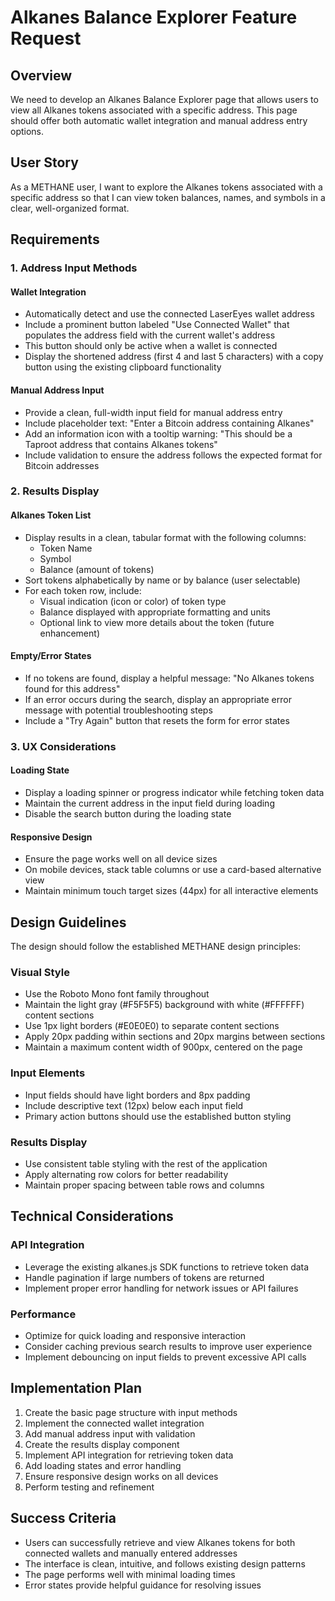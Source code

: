 # Alkanes Balance Explorer Feature Request

## Overview
We need to develop an Alkanes Balance Explorer page that allows users to view all Alkanes tokens associated with a specific address. This page should offer both automatic wallet integration and manual address entry options.

## User Story
As a METHANE user, I want to explore the Alkanes tokens associated with a specific address so that I can view token balances, names, and symbols in a clear, well-organized format.

## Requirements

### 1. Address Input Methods

#### Wallet Integration
- Automatically detect and use the connected LaserEyes wallet address
- Include a prominent button labeled "Use Connected Wallet" that populates the address field with the current wallet's address
- This button should only be active when a wallet is connected
- Display the shortened address (first 4 and last 5 characters) with a copy button using the existing clipboard functionality

#### Manual Address Input
- Provide a clean, full-width input field for manual address entry
- Include placeholder text: "Enter a Bitcoin address containing Alkanes"
- Add an information icon with a tooltip warning: "This should be a Taproot address that contains Alkanes tokens"
- Include validation to ensure the address follows the expected format for Bitcoin addresses

### 2. Results Display

#### Alkanes Token List
- Display results in a clean, tabular format with the following columns:
  - Token Name
  - Symbol
  - Balance (amount of tokens)
- Sort tokens alphabetically by name or by balance (user selectable)
- For each token row, include:
  - Visual indication (icon or color) of token type
  - Balance displayed with appropriate formatting and units
  - Optional link to view more details about the token (future enhancement)

#### Empty/Error States
- If no tokens are found, display a helpful message: "No Alkanes tokens found for this address"
- If an error occurs during the search, display an appropriate error message with potential troubleshooting steps
- Include a "Try Again" button that resets the form for error states

### 3. UX Considerations

#### Loading State
- Display a loading spinner or progress indicator while fetching token data
- Maintain the current address in the input field during loading
- Disable the search button during the loading state

#### Responsive Design
- Ensure the page works well on all device sizes
- On mobile devices, stack table columns or use a card-based alternative view
- Maintain minimum touch target sizes (44px) for all interactive elements

## Design Guidelines

The design should follow the established METHANE design principles:

### Visual Style
- Use the Roboto Mono font family throughout
- Maintain the light gray (#F5F5F5) background with white (#FFFFFF) content sections
- Use 1px light borders (#E0E0E0) to separate content sections
- Apply 20px padding within sections and 20px margins between sections
- Maintain a maximum content width of 900px, centered on the page

### Input Elements
- Input fields should have light borders and 8px padding
- Include descriptive text (12px) below each input field
- Primary action buttons should use the established button styling

### Results Display
- Use consistent table styling with the rest of the application
- Apply alternating row colors for better readability
- Maintain proper spacing between table rows and columns

## Technical Considerations

### API Integration
- Leverage the existing alkanes.js SDK functions to retrieve token data
- Handle pagination if large numbers of tokens are returned
- Implement proper error handling for network issues or API failures

### Performance
- Optimize for quick loading and responsive interaction
- Consider caching previous search results to improve user experience
- Implement debouncing on input fields to prevent excessive API calls

## Implementation Plan

1. Create the basic page structure with input methods
2. Implement the connected wallet integration
3. Add manual address input with validation
4. Create the results display component
5. Implement API integration for retrieving token data
6. Add loading states and error handling
7. Ensure responsive design works on all devices
8. Perform testing and refinement

## Success Criteria

- Users can successfully retrieve and view Alkanes tokens for both connected wallets and manually entered addresses
- The interface is clean, intuitive, and follows existing design patterns
- The page performs well with minimal loading times
- Error states provide helpful guidance for resolving issues